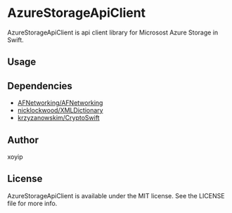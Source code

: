 # AzureStorageApiClient

AzureStorageApiClient is api client library for Microsost Azure Storage in Swift.

## Usage

## Dependencies

- [AFNetworking/AFNetworking](https://github.com/AFNetworking/AFNetworking "AFNetworking/AFNetworking")
- [nicklockwood/XMLDictionary](https://github.com/nicklockwood/XMLDictionary "nicklockwood/XMLDictionary")
- [krzyzanowskim/CryptoSwift](https://github.com/krzyzanowskim/CryptoSwift "krzyzanowskim/CryptoSwift")

## Author

xoyip

## License

AzureStorageApiClient is available under the MIT license. See the LICENSE file for more info.
